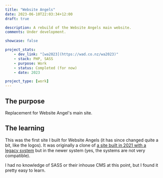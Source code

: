 ```yaml
---
title: "Website Angels"
date: 2023-06-10T22:03:34+12:00
draft: true

description: A rebuild of the Website Angels main website.
comments: Under development.

showcase: false

project_stats:
    - dev_link: "[wa2023](https://wad.co.nz/wa2023)"
    - stack: PHP, SASS
    - purpose: Work
    - status: Completed (for now)
    - date: 2023

project_type: [work]
---
```

## The purpose

Replacement for Website Angel's main site.

## The learning

This was the first site I built for Website Angels (it has since changed quite a bit, like the logos). It was originally a clone of [a site built in 2021 with a legacy system](https://www.wad.co.nz/wa2021/) but in the newer system (yes, the systems are not very compatible).

I had no knowledge of SASS or their inhouse CMS at this point, but I found it pretty easy to learn.